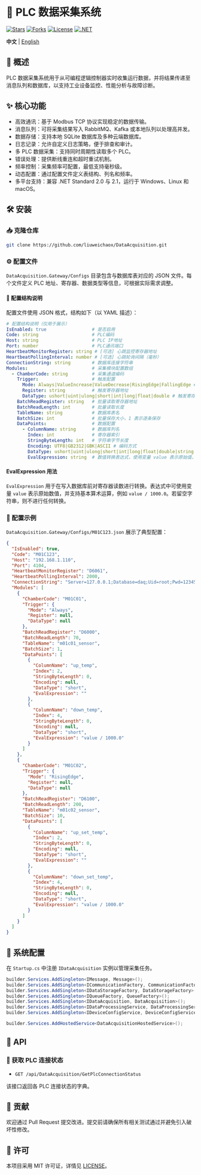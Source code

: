 # 📡 PLC 数据采集系统

[![Stars](https://img.shields.io/github/stars/liuweichaox/DataAcquisition?style=social)](https://github.com/liuweichaox/DataAcquisition/stargazers)
[![Forks](https://img.shields.io/github/forks/liuweichaox/DataAcquisition?style=social)](https://github.com/liuweichaox/DataAcquisition/network/members)
[![License](https://img.shields.io/github/license/liuweichaox/DataAcquisition.svg)](LICENSE)
[![.NET](https://img.shields.io/badge/.NET-Standard%202.0%20%7C%202.1-512BD4?logo=dotnet)](#)

**中文** | [English](README.en.md)

## 📘 概述
PLC 数据采集系统用于从可编程逻辑控制器实时收集运行数据，并将结果传递至消息队列和数据库，以支持工业设备监控、性能分析与故障诊断。

## ✨ 核心功能
- 高效通讯：基于 Modbus TCP 协议实现稳定的数据传输。
- 消息队列：可将采集结果写入 RabbitMQ、Kafka 或本地队列以处理高并发。
- 数据存储：支持本地 SQLite 数据库及多种云端数据库。
- 日志记录：允许自定义日志策略，便于排查和审计。
- 多 PLC 数据采集：支持同时周期性读取多个 PLC。
- 错误处理：提供断线重连和超时重试机制。
- 频率控制：采集频率可配置，最低支持毫秒级。
- 动态配置：通过配置文件定义表结构、列名和频率。
- 多平台支持：兼容 .NET Standard 2.0 与 2.1，运行于 Windows、Linux 和 macOS。

## 🛠️ 安装

### 📥 克隆仓库
```bash
git clone https://github.com/liuweichaox/DataAcquisition.git
```

### ⚙️ 配置文件
`DataAcquisition.Gateway/Configs` 目录包含与数据库表对应的 JSON 文件。每个文件定义 PLC 地址、寄存器、数据类型等信息，可根据实际需求调整。

#### 📑 配置结构说明

配置文件使用 JSON 格式，结构如下（以 YAML 描述）：

```yaml
# 配置结构说明（仅用于展示）
IsEnabled: true                 # 是否启用
Code: string                    # PLC编码
Host: string                    # PLC IP地址
Port: number                    # PLC通讯端口
HeartbeatMonitorRegister: string # [可选] 心跳监控寄存器地址
HeartbeatPollingInterval: number # [可选] 心跳轮询间隔（毫秒）
ConnectionString: string        # 数据库连接字符串
Modules:                        # 采集模块配置数组
  - ChamberCode: string         # 采集通道编码
    Trigger:                    # 触发配置
      Mode: Always|ValueIncrease|ValueDecrease|RisingEdge|FallingEdge # 触发模式，RisingEdge 表示上沿从 0 到 1，FallingEdge 表示下沿从 1 到 0
      Register: string          # 触发寄存器地址
      DataType: ushort|uint|ulong|short|int|long|float|double # 触发寄存器数据类型
    BatchReadRegister: string   # 批量读取寄存器地址
    BatchReadLength: int        # 批量读取长度
    TableName: string           # 数据库表名
    BatchSize: int              # 批量保存大小，1 表示逐条保存
    DataPoints:                 # 数据配置
      - ColumnName: string      # 数据库列名
        Index: int              # 寄存器索引
        StringByteLength: int   # 字符串字节长度
        Encoding: UTF8|GB2312|GBK|ASCII # 编码方式
        DataType: ushort|uint|ulong|short|int|long|float|double|string|bool # 寄存器数据类型
        EvalExpression: string  # 数值转换表达式，使用变量 value 表示原始值，如 "value / 1000.0"
```
#### EvalExpression 用法

`EvalExpression` 用于在写入数据库前对寄存器读数进行转换。表达式中可使用变量 `value` 表示原始数值，并支持基本算术运算，例如 `value / 1000.0`。若留空字符串，则不进行任何转换。

### 📄 配置示例
`DataAcquisition.Gateway/Configs/M01C123.json` 展示了典型配置：

```json
{
  "IsEnabled": true,
  "Code": "M01C123",
  "Host": "192.168.1.110",
  "Port": 4104,
  "HeartbeatMonitorRegister": "D6061",
  "HeartbeatPollingInterval": 2000,
  "ConnectionString": "Server=127.0.0.1;Database=daq;Uid=root;Pwd=123456;Connect Timeout=30;SslMode=None;",
  "Modules": [
    {
      "ChamberCode": "M01C01",
      "Trigger": {
        "Mode": "Always",
        "Register": null,
        "DataType": null
      },
      "BatchReadRegister": "D6000",
      "BatchReadLength": 70,
      "TableName": "m01c01_sensor",
      "BatchSize": 1,
      "DataPoints": [
        {
          "ColumnName": "up_temp",
          "Index": 2,
          "StringByteLength": 0,
          "Encoding": null,
          "DataType": "short",
          "EvalExpression": ""
        },
        {
          "ColumnName": "down_temp",
          "Index": 4,
          "StringByteLength": 0,
          "Encoding": null,
          "DataType": "short",
          "EvalExpression": "value / 1000.0"
        }
      ]
    },
    {
      "ChamberCode": "M01C02",
      "Trigger": {
        "Mode": "RisingEdge",
        "Register": null,
        "DataType": null
      },
      "BatchReadRegister": "D6100",
      "BatchReadLength": 200,
      "TableName": "m01c02_sensor",
      "BatchSize": 10,
      "DataPoints": [
        {
          "ColumnName": "up_set_temp",
          "Index": 2,
          "StringByteLength": 0,
          "Encoding": null,
          "DataType": "short",
          "EvalExpression": ""
        },
        {
          "ColumnName": "down_set_temp",
          "Index": 4,
          "StringByteLength": 0,
          "Encoding": null,
          "DataType": "short",
          "EvalExpression": "value / 1000.0"
        }
      ]
    }
  ]
}
```

## 🧩 系统配置
在 `Startup.cs` 中注册 `IDataAcquisition` 实例以管理采集任务。

```csharp
builder.Services.AddSingleton<IMessage, Message>();
builder.Services.AddSingleton<ICommunicationFactory, CommunicationFactory>();
builder.Services.AddSingleton<IDataStorageFactory, DataStorageFactory>();
builder.Services.AddSingleton<IQueueFactory, QueueFactory>();
builder.Services.AddSingleton<IDataAcquisition, DataAcquisition>();
builder.Services.AddSingleton<IDataProcessingService, DataProcessingService>();
builder.Services.AddSingleton<IDeviceConfigService, DeviceConfigService>();

builder.Services.AddHostedService<DataAcquisitionHostedService>();
```

## 🔌 API

### 📡 获取 PLC 连接状态
- `GET /api/DataAcquisition/GetPlcConnectionStatus`

该接口返回各 PLC 连接状态的字典。

## 🤝 贡献
欢迎通过 Pull Request 提交改进。提交前请确保所有相关测试通过并避免引入破坏性修改。

## 📄 许可
本项目采用 MIT 许可证，详情见 [LICENSE](LICENSE)。

